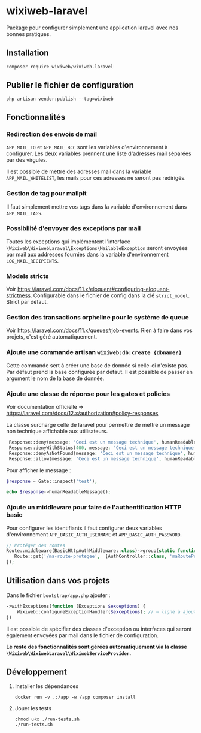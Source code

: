 # wixiweb-laravel

Package pour configurer simplement une application laravel avec nos bonnes pratiques.

## Installation

```shell
composer require wixiweb/wixiweb-laravel
```

## Publier le fichier de configuration

```shell
php artisan vendor:publish --tag=wixiweb
```

## Fonctionnalités

### Redirection des envois de mail

`APP_MAIL_TO` et `APP_MAIL_BCC` sont les variables d'environnement à configurer. Les deux variables prennent une liste d'adresses mail séparées par des virgules.

Il est possible de mettre des adresses mail dans la variable `APP_MAIL_WHITELIST`, les mails pour ces adresses ne seront pas redirigés.

### Gestion de tag pour mailpit

Il faut simplement mettre vos tags dans la variable d'environnement dans `APP_MAIL_TAGS`.

### Possibilité d'envoyer des exceptions par mail

Toutes les exceptions qui implémentent l'interface `\Wixiweb\WixiwebLaravel\Exceptions\MailableException` seront envoyées par mail aux addresses fournies dans la variable d'environnement `LOG_MAIL_RECIPIENTS`.

### Models stricts

Voir https://laravel.com/docs/11.x/eloquent#configuring-eloquent-strictness. Configurable dans le fichier de config dans la clé `strict_model`. Strict par défaut.

### Gestion des transactions orpheline pour le système de queue

Voir https://laravel.com/docs/11.x/queues#job-events. Rien à faire dans vos projets, c'est géré automatiquement.

### Ajoute une commande artisan `wixiweb:db:create {dbname?}`

Cette commande sert à créer une base de donnée si celle-ci n'existe pas. Par défaut prend la base configurée par défaut. Il est possible de passer en argument le nom de la base de donnée.

### Ajoute une classe de réponse pour les gates et policies

Voir documentation officielle => https://laravel.com/docs/12.x/authorization#policy-responses

La classe surcharge celle de laravel pour permettre de mettre un message non technique affichable aux utilisateurs.

```php
 Response::deny(message: 'Ceci est un message technique', humanReadableMessage: 'Ceci est un message pour être vu par les utilisateurs.');
 Response::denyWithStatus(400, message: 'Ceci est un message technique', humanReadableMessage: 'Ceci est un message pour être vu par les utilisateurs.');
 Response::denyAsNotFound(message: 'Ceci est un message technique', humanReadableMessage: 'Ceci est un message pour être vu par les utilisateurs.');
 Response::allow(message: 'Ceci est un message technique', humanReadableMessage: 'Ceci est un message pour être vu par les utilisateurs.');
```

Pour afficher le message :

```php
$response = Gate::inspect('test');

echo $response->humanReadableMessage();
```

### Ajoute un middleware pour faire de l'authentification HTTP basic

Pour configurer les identifiants il faut configurer deux variables d'environnement `APP_BASIC_AUTH_USERNAME` et `APP_BASIC_AUTH_PASSWORD`.

```php
// Protéger des routes
Route::middleware(BasicHttpAuthMiddleware::class)->group(static function () {
   Route::get('/ma-route-protegee',  [AuthController::class, 'maRouteProtegee'])->name('maRouteProtegee');
});
```

## Utilisation dans vos projets

Dans le fichier `bootstrap/app.php` ajouter :

```php
->withExceptions(function (Exceptions $exceptions) {
    Wixiweb::configureExceptionHandler($exceptions); // ← ligne à ajouter
})
```

Il est possible de spécifier des classes d'exception ou interfaces qui seront également envoyées par mail dans le fichier de configuration.

**Le reste des fonctionnalités sont gérées automatiquement via la classe `\Wixiweb\WixiwebLaravel\WixiwebServiceProvider`.**

## Développement

1. Installer les dépendances
    ```shell
    docker run -v .:/app -w /app composer install
    ```
2. Jouer les tests
    ```shell
    chmod u+x ./run-tests.sh
   ./run-tests.sh
    ```
